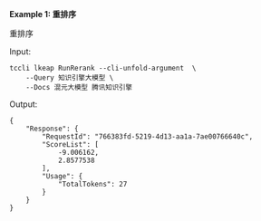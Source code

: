 **Example 1: 重排序**

重排序

Input: 

```
tccli lkeap RunRerank --cli-unfold-argument  \
    --Query 知识引擎大模型 \
    --Docs 混元大模型 腾讯知识引擎
```

Output: 
```
{
    "Response": {
        "RequestId": "766383fd-5219-4d13-aa1a-7ae00766640c",
        "ScoreList": [
            -9.006162,
            2.8577538
        ],
        "Usage": {
            "TotalTokens": 27
        }
    }
}
```

